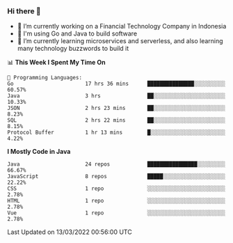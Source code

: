 ### Hi there 👋

<!--
**mazzama/mazzama** is a ✨ _special_ ✨ repository because its `README.md` (this file) appears on your GitHub profile.

Here are some ideas to get you started:

- 🔭 I’m currently working on ...
- 🌱 I’m currently learning ...
- 👯 I’m looking to collaborate on ...
- 🤔 I’m looking for help with ...
- 💬 Ask me about ...
- 📫 How to reach me: ...
- 😄 Pronouns: ...
- ⚡ Fun fact: ...
-->

- 🔭 I’m currently working on a Financial Technology Company in Indonesia
- :gun: I'm using Go and Java to build software
- 🌱 I’m currently learning microservices and serverless, and also learning many technology buzzwords to build it

<!--START_SECTION:waka-->
📊 **This Week I Spent My Time On** 

```text
💬 Programming Languages: 
Go                       17 hrs 36 mins      ███████████████░░░░░░░░░░   60.57% 
Java                     3 hrs               ██░░░░░░░░░░░░░░░░░░░░░░░   10.33% 
JSON                     2 hrs 23 mins       ██░░░░░░░░░░░░░░░░░░░░░░░   8.23% 
SQL                      2 hrs 22 mins       ██░░░░░░░░░░░░░░░░░░░░░░░   8.15% 
Protocol Buffer          1 hr 13 mins        █░░░░░░░░░░░░░░░░░░░░░░░░   4.22%

```

**I Mostly Code in Java** 

```text
Java                     24 repos            ████████████████░░░░░░░░░   66.67% 
JavaScript               8 repos             █████░░░░░░░░░░░░░░░░░░░░   22.22% 
CSS                      1 repo              ░░░░░░░░░░░░░░░░░░░░░░░░░   2.78% 
HTML                     1 repo              ░░░░░░░░░░░░░░░░░░░░░░░░░   2.78% 
Vue                      1 repo              ░░░░░░░░░░░░░░░░░░░░░░░░░   2.78%

```



 Last Updated on 13/03/2022 00:56:00 UTC
<!--END_SECTION:waka-->
